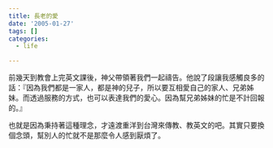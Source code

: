 ```yaml
---
title: 長老的愛
date: '2005-01-27'
tags: []
categories:
  - life

---
```

前幾天到教會上完英文課後，神父帶領著我們一起禱告。他說了段讓我感觸良多的話：『因為我們都是一家人，都是神的兒子，所以要互相愛自己的家人、兄弟姊妹。而透過服務的方式，也可以表達我們的愛心。因為幫兄弟姊妹的忙是不計回報的。』  
  
也就是因為秉持著這種理念，才遠渡重洋到台灣來傳教、教英文的吧。其實只要換個念頭，幫別人的忙就不是那麼令人感到厭煩了。